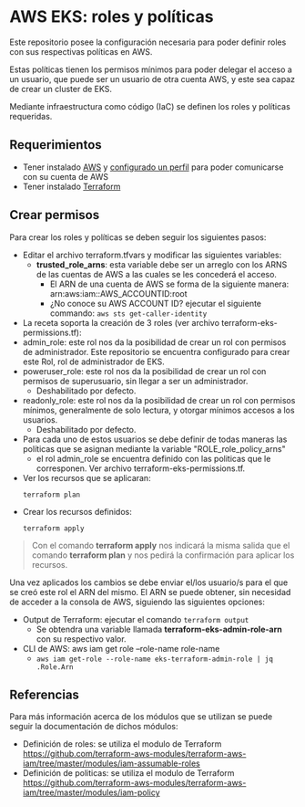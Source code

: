 # AWS EKS: roles y políticas
 
Este repositorio posee la configuración necesaria para poder definir roles con sus respectivas políticas en AWS.
 
Estas políticas tienen los permisos mínimos para poder delegar el acceso a un usuario, que puede ser un usuario de otra cuenta AWS, y este sea capaz de crear un cluster de EKS.
 
Mediante infraestructura como código (IaC) se definen los roles y políticas requeridas.
 
## Requerimientos
 
* Tener instalado
 [AWS](https://docs.aws.amazon.com/cli/latest/userguide/getting-started-install.html) y [configurado un perfil](https://docs.aws.amazon.com/cli/latest/userguide/getting-started-quickstart.html) para poder comunicarse con su cuenta de AWS
* Tener instalado [Terraform](https://learn.hashicorp.com/tutorials/terraform/install-cli)
 
## Crear permisos
 
Para crear los roles y políticas se deben seguir los siguientes pasos:
* Editar el archivo terraform.tfvars y modificar las siguientes variables:
  * **trusted_role_arns**: esta variable debe ser un arreglo con los ARNS de las cuentas de AWS a las cuales se les concederá el acceso.
    * El ARN de una cuenta de AWS se forma de la siguiente manera: arn:aws:iam::AWS_ACCOUNTID:root
    * ¿No conoce su AWS ACCOUNT ID? ejecutar el siguiente commando: ```aws sts get-caller-identity```
* La receta soporta la creación de 3 roles (ver archivo terraform-eks-permissions.tf):
 * admin_role: este rol nos da la posibilidad de crear un rol con permisos de administrador. Este repositorio se encuentra configurado para crear este Rol, rol de administrador de EKS.
 * poweruser_role: este rol nos da la posibilidad de crear un rol con permisos de superusuario, sin llegar a ser un administrador.
	* Deshabilitado por defecto.
 * readonly_role: este rol nos da la posibilidad de crear un rol con permisos mínimos, generalmente de solo lectura, y otorgar mínimos accesos a los usuarios.
	* Deshabilitado por defecto.
 * Para cada uno de estos usuarios se debe definir de todas maneras las políticas que se asignan mediante la variable "ROLE_role_policy_arns"
	* el rol admin_role se encuentra definido con las politicas que le corresponen. Ver archivo terraform-eks-permissions.tf.
* Ver los recursos que se aplicaran:
  ```
  terraform plan
  ```
* Crear los recursos definidos:
  ```
  terraform apply
  ```
 > Con el comando **terraform apply** nos indicará la misma salida que el comando **terraform plan** y nos pedirá la confirmación para aplicar los recursos.
 
Una vez aplicados los cambios se debe enviar el/los usuario/s para el que se creó este rol el ARN del mismo.
El ARN se puede obtener, sin necesidad de acceder a la consola de AWS, siguiendo las siguientes opciones:
* Output de Terraform: ejecutar el comando ```terraform output```
  * Se obtendra una variable llamada **terraform-eks-admin-role-arn** con su respectivo valor.
* CLI de AWS: aws iam get role –role-name role-name
  * ```aws iam get-role --role-name eks-terraform-admin-role | jq .Role.Arn ```


## Referencias
 
 Para más información acerca de los módulos que se utilizan se puede seguir la documentación de dichos módulos:
 * Definición de roles: se utiliza el modulo de Terraform https://github.com/terraform-aws-modules/terraform-aws-iam/tree/master/modules/iam-assumable-roles
 * Definición de politicas: se utiliza el modulo de Terraform https://github.com/terraform-aws-modules/terraform-aws-iam/tree/master/modules/iam-policy

